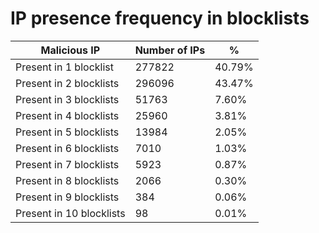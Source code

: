 # IP presence frequency in blocklists
| Malicious IP | Number of IPs | % |
|----|----|----|
| Present in 1 blocklist | 277822 | 40.79% |
| Present in 2 blocklists | 296096 | 43.47% |
| Present in 3 blocklists | 51763 | 7.60% |
| Present in 4 blocklists | 25960 | 3.81% |
| Present in 5 blocklists | 13984 | 2.05% |
| Present in 6 blocklists | 7010 | 1.03% |
| Present in 7 blocklists | 5923 | 0.87% |
| Present in 8 blocklists | 2066 | 0.30% |
| Present in 9 blocklists | 384 | 0.06% |
| Present in 10 blocklists | 98 | 0.01% |
